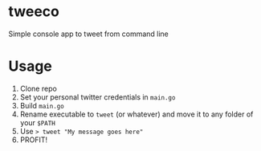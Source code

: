 # tweeco
Simple console app to tweet from command line

# Usage

1. Clone repo
2. Set your personal twitter credentials in `main.go`
3. Build `main.go`
4. Rename executable to `tweet` (or whatever) and move it to any folder of your `$PATH`
5. Use `> tweet "My message goes here"`
6. PROFIT!
